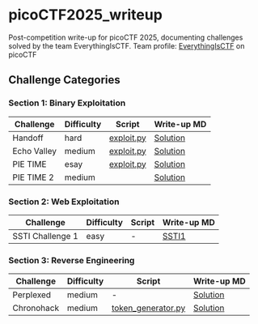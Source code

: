 # picoCTF2025_writeup
Post-competition write-up for picoCTF 2025, documenting challenges solved by the team EverythingIsCTF.
Team profile: [EverythingIsCTF](https://play.picoctf.org/teams/14333) on picoCTF

## Challenge Categories

### Section 1: Binary Exploitation

| Challenge   | Difficulty | Script                                                                      | Write-up MD                                                        |
|-------------|------------|-----------------------------------------------------------------------------|-------------------------------------------------------------------|
| Handoff     | hard       | [exploit.py](./binary_exploiration/Handoff[hard]/exploit.py)                | [Solution](./binary_exploiration/Handoff[hard]/solution.md)         |
| Echo Valley | medium     | [exploit.py](./binary_exploiration/Echo_valley[medium]/exploit.py)          | [Solution](./binary_exploiration/Echo_valley[medium]/solution.md)   |
| PIE TIME    | esay       | [exploit.py](./binary_exploiration/PIE_time[esay]/exploit.py)              | [Solution](./binary_exploiration/PIE_time[esay]/solution.md)        |
| PIE TIME 2  | medium     |            | [Solution](./binary_exploiration/PIE_time2[medium]/solution.md)     |

### Section 2: Web Exploitation

| Challenge          | Difficulty | Script | Write-up MD                      |
|--------------------|------------|--------|----------------------------------|
| SSTI Challenge 1   | easy       | -      | [SSTI1](./web/SSTI_Series/SSTI1.md) |

### Section 3: Reverse Engineering

| Challenge   | Difficulty | Script                                                          | Write-up MD                                                          |
|-------------|------------|----------------------------------------------------------------|----------------------------------------------------------------------|
| Perplexed   | medium     | -                                                              | [Solution](./reverse_engineering/perplexed[medium]/solution.md)       |
| Chronohack  | medium     | [token_generator.py](./reverse_engineering/chronohack[medium]/token_generator.py) | [Solution](./reverse_engineering/chronohack[medium]/solution.md)        |
